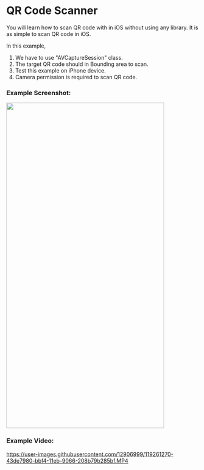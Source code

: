 # QR Code Scanner

You will learn how to scan QR code with in iOS without using any library. It is as simple to scan QR code in iOS.

In this example, 

1. We have to use "AVCaptureSession" class.
2. The target QR code should in Bounding area to scan.
3. Test this example on iPhone device.
4. Camera permission is required to scan QR code.

### Example Screenshot:
<img src="https://user-images.githubusercontent.com/12906999/119261514-66bd5d80-bbf5-11eb-9a9e-a1db23d650e4.jpg" width="414" height="854">

### Example Video:
https://user-images.githubusercontent.com/12906999/119261270-43de7980-bbf4-11eb-9066-208b79b285bf.MP4
